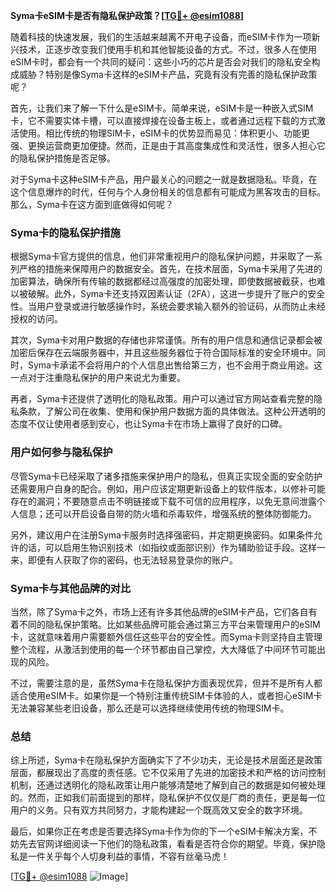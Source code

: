 **Syma卡eSIM卡是否有隐私保护政策？[[TG💪+ @esim1088](https://t.me/s/esim1088)]**

随着科技的快速发展，我们的生活越来越离不开电子设备，而eSIM卡作为一项新兴技术，正逐步改变我们使用手机和其他智能设备的方式。不过，很多人在使用eSIM卡时，都会有一个共同的疑问：这些小巧的芯片是否会对我们的隐私安全构成威胁？特别是像Syma卡这样的eSIM卡产品，究竟有没有完善的隐私保护政策呢？

首先，让我们来了解一下什么是eSIM卡。简单来说，eSIM卡是一种嵌入式SIM卡，它不需要实体卡槽，可以直接焊接在设备主板上，或者通过远程下载的方式激活使用。相比传统的物理SIM卡，eSIM卡的优势显而易见：体积更小、功能更强、更换运营商更加便捷。然而，正是由于其高度集成性和灵活性，很多人担心它的隐私保护措施是否足够。

对于Syma卡这种eSIM卡产品，用户最关心的问题之一就是数据隐私。毕竟，在这个信息爆炸的时代，任何与个人身份相关的信息都有可能成为黑客攻击的目标。那么，Syma卡在这方面到底做得如何呢？

### Syma卡的隐私保护措施

根据Syma卡官方提供的信息，他们非常重视用户的隐私保护问题，并采取了一系列严格的措施来保障用户的数据安全。首先，在技术层面，Syma卡采用了先进的加密算法，确保所有传输的数据都经过高强度的加密处理，即使数据被截获，也难以被破解。此外，Syma卡还支持双因素认证（2FA），这进一步提升了账户的安全性。当用户登录或进行敏感操作时，系统会要求输入额外的验证码，从而防止未经授权的访问。

其次，Syma卡对用户数据的存储也非常谨慎。所有的用户信息和通信记录都会被加密后保存在云端服务器中，并且这些服务器位于符合国际标准的安全环境中。同时，Syma卡承诺不会将用户的个人信息出售给第三方，也不会用于商业用途。这一点对于注重隐私保护的用户来说尤为重要。

再者，Syma卡还提供了透明化的隐私政策。用户可以通过官方网站查看完整的隐私条款，了解公司在收集、使用和保护用户数据方面的具体做法。这种公开透明的态度不仅让使用者感到安心，也让Syma卡在市场上赢得了良好的口碑。

### 用户如何参与隐私保护

尽管Syma卡已经采取了诸多措施来保护用户的隐私，但真正实现全面的安全防护还需要用户自身的配合。例如，用户应该定期更新设备上的软件版本，以修补可能存在的漏洞；不要随意点击不明链接或下载不可信的应用程序，以免无意间泄露个人信息；还可以开启设备自带的防火墙和杀毒软件，增强系统的整体防御能力。

另外，建议用户在注册Syma卡服务时选择强密码，并定期更换密码。如果条件允许的话，可以启用生物识别技术（如指纹或面部识别）作为辅助验证手段。这样一来，即便有人获取了你的密码，也无法轻易登录你的账户。

### Syma卡与其他品牌的对比

当然，除了Syma卡之外，市场上还有许多其他品牌的eSIM卡产品，它们各自有着不同的隐私保护策略。比如某些品牌可能会通过第三方平台来管理用户的eSIM卡，这就意味着用户需要额外信任这些平台的安全性。而Syma卡则坚持自主管理整个流程，从激活到使用的每一个环节都由自己掌控，大大降低了中间环节可能出现的风险。

不过，需要注意的是，虽然Syma卡在隐私保护方面表现优异，但并不是所有人都适合使用eSIM卡。如果你是一个特别注重传统SIM卡体验的人，或者担心eSIM卡无法兼容某些老旧设备，那么还是可以选择继续使用传统的物理SIM卡。

### 总结

综上所述，Syma卡在隐私保护方面确实下了不少功夫，无论是技术层面还是政策层面，都展现出了高度的责任感。它不仅采用了先进的加密技术和严格的访问控制机制，还通过透明化的隐私政策让用户能够清楚地了解到自己的数据是如何被处理的。然而，正如我们前面提到的那样，隐私保护不仅仅是厂商的责任，更是每一位用户的义务。只有双方共同努力，才能构建起一个既高效又安全的数字环境。

最后，如果你正在考虑是否要选择Syma卡作为你的下一个eSIM卡解决方案，不妨先去官网详细阅读一下他们的隐私政策，看看是否符合你的期望。毕竟，保护隐私是一件关乎每个人切身利益的事情，不容有丝毫马虎！

[[TG💪+ @esim1088](https://t.me/s/esim1088) ![Image](https://i.postimg.cc/4NQfJmqS/Snipaste-2025-05-13-00-14-12.png)]